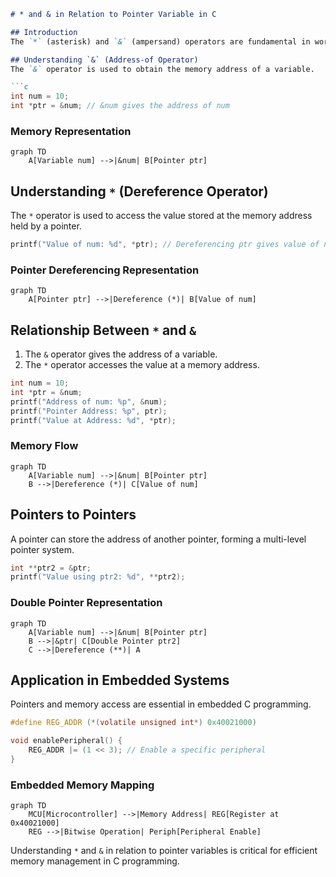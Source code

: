 ```markdown
# * and & in Relation to Pointer Variable in C

## Introduction
The `*` (asterisk) and `&` (ampersand) operators are fundamental in working with pointer variables in C. Understanding their relationship is crucial for effective memory management and low-level programming.

## Understanding `&` (Address-of Operator)
The `&` operator is used to obtain the memory address of a variable.

```c
int num = 10;
int *ptr = &num; // &num gives the address of num
```

### Memory Representation
```mermaid
graph TD
    A[Variable num] -->|&num| B[Pointer ptr]
```

## Understanding `*` (Dereference Operator)
The `*` operator is used to access the value stored at the memory address held by a pointer.

```c
printf("Value of num: %d", *ptr); // Dereferencing ptr gives value of num
```

### Pointer Dereferencing Representation
```mermaid
graph TD
    A[Pointer ptr] -->|Dereference (*)| B[Value of num]
```

## Relationship Between `*` and `&`
1. The `&` operator gives the address of a variable.
2. The `*` operator accesses the value at a memory address.

```c
int num = 10;
int *ptr = &num;
printf("Address of num: %p", &num);
printf("Pointer Address: %p", ptr);
printf("Value at Address: %d", *ptr);
```

### Memory Flow
```mermaid
graph TD
    A[Variable num] -->|&num| B[Pointer ptr]
    B -->|Dereference (*)| C[Value of num]
```

## Pointers to Pointers
A pointer can store the address of another pointer, forming a multi-level pointer system.

```c
int **ptr2 = &ptr;
printf("Value using ptr2: %d", **ptr2);
```

### Double Pointer Representation
```mermaid
graph TD
    A[Variable num] -->|&num| B[Pointer ptr]
    B -->|&ptr| C[Double Pointer ptr2]
    C -->|Dereference (**)| A
```

## Application in Embedded Systems
Pointers and memory access are essential in embedded C programming.

```c
#define REG_ADDR (*(volatile unsigned int*) 0x40021000)

void enablePeripheral() {
    REG_ADDR |= (1 << 3); // Enable a specific peripheral
}
```

### Embedded Memory Mapping
```mermaid
graph TD
    MCU[Microcontroller] -->|Memory Address| REG[Register at 0x40021000]
    REG -->|Bitwise Operation| Periph[Peripheral Enable]
```

Understanding `*` and `&` in relation to pointer variables is critical for efficient memory management in C programming.
```

